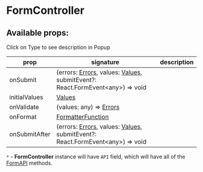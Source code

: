 # FormController

## Available props:
<p class="category">Click on Type to see description in Popup</p>

| prop          | signature                                                                                                                              | description |
| ------------- |----------------------------------------------------------------------------------------------------------------------------------------| --- |
| onSubmit      | (errors: [Errors][Errors], values: [Values][Values], submitEvent?: React.FormEvent\<any\>) => void |
| initialValues | [Values][Values]                                                                                                               |
| onValidate    | (values: any) => [Errors][Errors]                                                                          |
| onFormat      | [FormatterFunction][FormatterFunction]                                                                                                 |
| onSubmitAfter | (errors: [Errors][Errors], values: [Values][Values], submitEvent?: React.FormEvent\<any\>) => void |

`*` - **FormController** instance will have `API` field, which will have all of the [FormAPI][FormAPI] methods.

[FormatterFunction]: ./types/FormatterFunction
[Errors]: ./types/Errors
[Values]: ./types/Values
[FormAPI]: ./types/FormAPI
